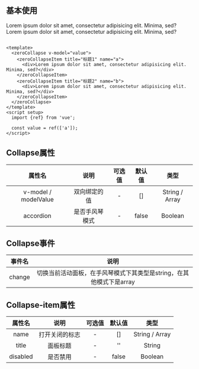 <script setup>
import zeroCollapse from "@/collapase/zeroCollapse.vue";
import zeroCollapseItem from "@/collapase/zeroCollapseItem.vue";
import {ref} from 'vue';
const value = ref(['a']);
</script>

## 基本使用

<zeroCollapse v-model="value">
        <zeroCollapseItem title="标题1" name="a">
          <div>Lorem ipsum dolor sit amet, consectetur adipisicing elit. Minima, sed?</div>
        </zeroCollapseItem>
        <zeroCollapseItem title="标题2" name="b">
          <div>Lorem ipsum dolor sit amet, consectetur adipisicing elit. Minima, sed?</div>
        </zeroCollapseItem>
</zeroCollapse>

```vue

<template>
  <zeroCollapse v-model="value">
    <zeroCollapseItem title="标题1" name="a">
      <div>Lorem ipsum dolor sit amet, consectetur adipisicing elit. Minima, sed?</div>
    </zeroCollapseItem>
    <zeroCollapseItem title="标题2" name="b">
      <div>Lorem ipsum dolor sit amet, consectetur adipisicing elit. Minima, sed?</div>
    </zeroCollapseItem>
  </zeroCollapse>
</template>
<script setup>
  import {ref} from 'vue';

  const value = ref(['a']);
</script>
```

## Collapse属性

|         属性名          |   说明    | 可选值 |  默认值  |       类型       |
|:--------------------:|:-------:|:---:|:-----:|:--------------:|
| v-model / modelValue | 双向绑定的值  |  -  |  []   | String / Array |
|      accordion       | 是否手风琴模式 |  -  | false |    Boolean     |

## Collapse事件

|  事件名   |                    说明                    |  
|:------:|:----------------------------------------:|
| change | 	切换当前活动面板，在手风琴模式下其类型是string，在其他模式下是array |

## Collapse-item属性

|  属性名  |   说明    | 可选值 |  默认值  |       类型       |
|:-----:|:-------:|:---:|:-----:|:--------------:|
| name  | 打开关闭的标志 |  -  |  []   | String / Array |
| title |  面板标题   |  -  |  ''   |     String     |
| disabled |  是否禁用   |  -  | false |    Boolean     |